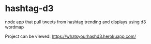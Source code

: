 # hashtag-d3
node app that pull tweets from hashtag trending and displays using d3 wordmap

Project can be viewed: https://whatsyourhashd3.herokuapp.com/

